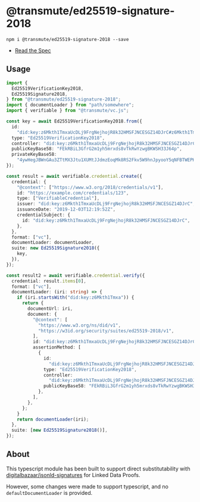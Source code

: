 # @transmute/ed25519-signature-2018

```
npm i @transmute/ed25519-signature-2018 --save
```

- [Read the Spec](https://w3c-ccg.github.io/lds-ed25519-2018/)

## Usage

```ts
import {
  Ed25519VerificationKey2018,
  Ed25519Signature2018,
} from "@transmute/ed25519-signature-2018";
import { documentLoader } from "path/somewhere";
import { verifiable } from "@transmute/vc.js";

const key = await Ed25519VerificationKey2018.from({
  id:
    "did:key:z6Mkth1TmxaUcDLj9FrgNejhojR8k32HMSFJNCESGZ14DJrC#z6Mkth1TmxaUcDLj9FrgNejhojR8k32HMSFJNCESGZ14DJrC",
  type: "Ed25519VerificationKey2018",
  controller: "did:key:z6Mkth1TmxaUcDLj9FrgNejhojR8k32HMSFJNCESGZ14DJrC",
  publicKeyBase58: "FEkRBiL3GfrG2m1yh5mrxds8vTkRwYzwgBKWSH33J64p",
  privateKeyBase58:
    "4ywHegJBWnGAu3ZTtMX3Jtu1XUMtJJdmzEoqMk8RS2Fkv5W9hnJpyooY5qNFBTWEPHT5uSjakt2rJodp4DundZvg",
});

const result = await verifiable.credential.create({
  credential: {
    "@context": ["https://www.w3.org/2018/credentials/v1"],
    id: "https://example.com/credentials/123",
    type: ["VerifiableCredential"],
    issuer: "did:key:z6Mkth1TmxaUcDLj9FrgNejhojR8k32HMSFJNCESGZ14DJrC",
    issuanceDate: "2019-12-03T12:19:52Z",
    credentialSubject: {
      id: "did:key:z6Mkth1TmxaUcDLj9FrgNejhojR8k32HMSFJNCESGZ14DJrC",
    },
  },
  format: ["vc"],
  documentLoader: documentLoader,
  suite: new Ed25519Signature2018({
    key,
  }),
});

const result2 = await verifiable.credential.verify({
  credential: result.items[0],
  format: ["vc"],
  documentLoader: (iri: string) => {
    if (iri.startsWith("did:key:z6Mkth1Tmxa")) {
      return {
        documentUrl: iri,
        document: {
          "@context": [
            "https://www.w3.org/ns/did/v1",
            "https://w3id.org/security/suites/ed25519-2018/v1",
          ],
          id: "did:key:z6Mkth1TmxaUcDLj9FrgNejhojR8k32HMSFJNCESGZ14DJrC",
          assertionMethod: [
            {
              id:
                "did:key:z6Mkth1TmxaUcDLj9FrgNejhojR8k32HMSFJNCESGZ14DJrC#z6Mkth1TmxaUcDLj9FrgNejhojR8k32HMSFJNCESGZ14DJrC",
              type: "Ed25519VerificationKey2018",
              controller:
                "did:key:z6Mkth1TmxaUcDLj9FrgNejhojR8k32HMSFJNCESGZ14DJrC",
              publicKeyBase58: "FEkRBiL3GfrG2m1yh5mrxds8vTkRwYzwgBKWSH33J64p",
            },
          ],
        },
      };
    }
    return documentLoader(iri);
  },
  suite: [new Ed25519Signature2018()],
});
```

## About

This typescript module has been built to support direct substitutability with [digitalbazaar/jsonld-signatures](https://github.com/digitalbazaar/jsonld-signatures/blob/master/lib/suites/Ed25519Signature2018.js) for Linked Data Proofs.

However, some changes were made to support typescript, and no `defaultDocumentLoader` is provided.
